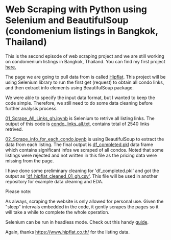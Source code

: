 # Web Scraping with Python using Selenium and BeautifulSoup (condomenium listings in Bangkok, Thailand)

This is the second episode of web scraping project and we are still working on condomenium listings in Bangkok, Thailand. You can find my first project [here.](https://github.com/ekapope/Baania-webscraping)

The page we are going to pull data from is called [Hipflat](https://www.hipflat.co.th/). This project will be using Selenium library to run the first get (request) to obtain all condo links, and then extract info elements using BeautifulSoup package.

We were able to specify the input data format, but I wanted to keep the code simple. Therefore, we still need to do some data cleaning before further analysis process. 


[01_Scrape_All_Links_gh.ipynb](https://github.com/ekapope/web-scraping-using-selenium-and-bs4/blob/master/01_Scrape_All_Links_gh.ipynb) is Selenium to retrive all listing links. The output of this code is [condo_links_all.txt](https://github.com/ekapope/web-scraping-using-selenium-and-bs4/blob/master/condo_links_all.txt), contains total of 2540 links retrived.

[02_Scrape_info_for_each_condo.ipynb](https://github.com/ekapope/web-scraping-using-selenium-and-bs4/blob/master/02_Scrape_info_for_each_condo.ipynb) is using BeautifulSoup to extract the data from each listing. The final output is [df_completed.pkl](https://github.com/ekapope/web-scraping-using-selenium-and-bs4/blob/master/df_completed.pkl) data frame which contains significant infos we scraped of all condos. Noted that some listings were rejected and not written in this file as the pricing data were missing from the page.

I have done some preliminary cleaning for 'df_completed.pkl' and got the output as ['df_hipflat_cleaned_01_gh.csv'](https://github.com/ekapope/web-scraping-using-selenium-and-bs4/blob/master/df_hipflat_cleaned_01_gh.csv). This file will be used in another repository for example data cleaning and EDA.

Please note:

As always, scraping the website is only allowed for personal use. Given the "sleep" intervals embedded in the code, it gently scrapes the pages so it will take a while to complete the whole operation.

Selenium can be run in headless mode. Check out this handy [guide](https://medium.com/@pyzzled/running-headless-chrome-with-selenium-in-python-3f42d1f5ff1d).

Again, thanks https://www.hipflat.co.th/ for the listing data.
